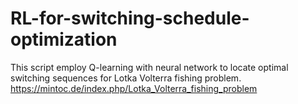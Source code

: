 # RL-for-switching-schedule-optimization
This script employ Q-learning with neural network to locate optimal switching sequences for Lotka Volterra fishing problem. https://mintoc.de/index.php/Lotka_Volterra_fishing_problem
 
